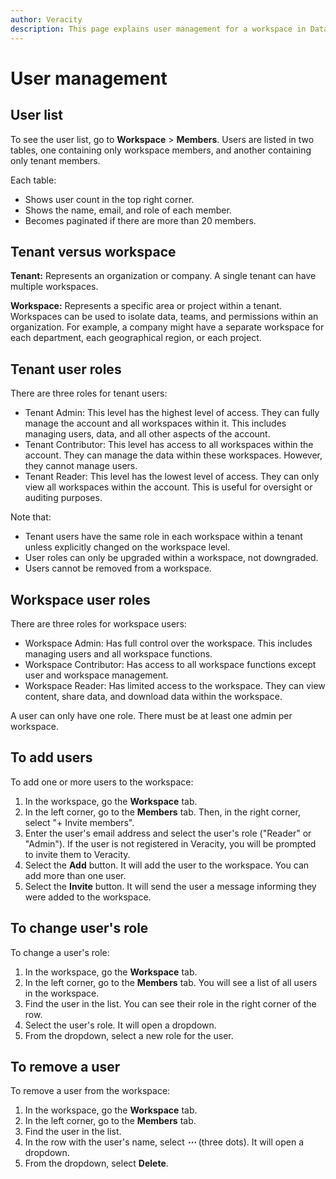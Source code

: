 ```yaml
---
author: Veracity
description: This page explains user management for a workspace in Data Workbench.
---
```

# User management

## User list
To see the user list, go to **Workspace** > **Members**. Users are listed in two tables, one containing only workspace members, and another containing only tenant members.

Each table:
* Shows user count in the top right corner.
* Shows the name, email, and role of each member.
* Becomes paginated if there are more than 20 members.

## Tenant versus workspace
**Tenant:** Represents an organization or company. A single tenant can have multiple workspaces.

**Workspace:** Represents a specific area or project within a tenant. Workspaces can be used to isolate data, teams, and permissions within an organization. For example, a company might have a separate workspace for each department, each geographical region, or each project.

## Tenant user roles
There are three roles for tenant users:
* Tenant Admin: This level has the highest level of access. They can fully manage the account and all workspaces within it. This includes managing users, data, and all other aspects of the account.
* Tenant Contributor: This level has access to all workspaces within the account. They can manage the data within these workspaces. However, they cannot manage users.
* Tenant Reader: This level has the lowest level of access. They can only view all workspaces within the account. This is useful for oversight or auditing purposes.

Note that:
* Tenant users have the same role in each workspace within a tenant unless explicitly changed on the workspace level.
* User roles can only be upgraded within a workspace, not downgraded.
* Users cannot be removed from a workspace.

## Workspace user roles
There are three roles for workspace users:
* Workspace Admin: Has full control over the workspace. This includes managing users and all workspace functions.
* Workspace Contributor: Has access to all workspace functions except user and workspace management.
* Workspace Reader: Has limited access to the workspace. They can view content, share data, and download data within the workspace.

A user can only have one role. There must be at least one admin per workspace.

## To add users
To add one or more users to the workspace:
1. In the workspace, go the **Workspace** tab.
2. In the left corner, go to the **Members** tab. Then, in the right corner, select "+ Invite members".
3. Enter the user's email address and select the user's role ("Reader" or "Admin").
If the user is not registered in Veracity, you will be prompted to invite them to Veracity.
4. Select the **Add** button. It will add the user to the workspace. You can add more than one user.
5. Select the **Invite** button. It will send the user a message informing they were added to the workspace.


## To change user's role
To change a user's role:
1. In the workspace, go the **Workspace** tab.
2. In the left corner, go to the **Members** tab. You will see a list of all users in the workspace.
3. Find the user in the list. You can see their role in the right corner of the row. 
4. Select the user's role. It will open a dropdown. 
5. From the dropdown, select a new role for the user.

## To remove a user
To remove a user from the workspace:
1. In the workspace, go the **Workspace** tab.
2. In the left corner, go to the **Members** tab.
3. Find the user in the list.
4. In the row with the user's name, select ***⋯*** (three dots). It will open a dropdown.
5. From the dropdown, select **Delete**.
